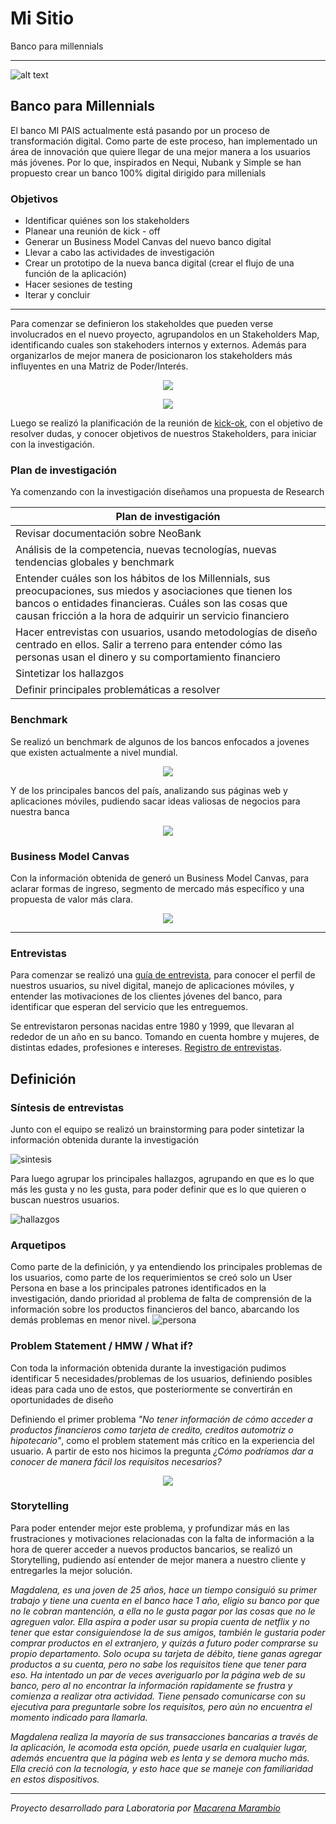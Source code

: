 # Mi Sitio
Banco para millennials

---

![alt text](https://image.ibb.co/dypAen/Captura_de_pantalla_2018_03_25_a_la_s_11_37_48_a_m.png)

## Banco para Millennials
El banco MI PAIS actualmente está pasando por un proceso de transformación digital. Como parte de este proceso, han implementado un área de innovación que quiere llegar de una mejor manera a los usuarios más jóvenes. Por lo que, inspirados en Nequi, Nubank y Simple se han propuesto crear un banco 100% digital dirigido para millenials

### Objetivos
* Identificar quiénes son los stakeholders 
* Planear una reunión de kick - off 
* Generar un Business Model Canvas del nuevo banco digital
* Llevar a cabo las actividades de investigación
* Crear un prototipo de la nueva banca digital (crear el flujo de una función de la aplicación)
* Hacer sesiones de testing
* Iterar y concluir

---

Para comenzar se definieron los stakeholdes que pueden verse involucrados en el nuevo proyecto, agrupandolos en un Stakeholders Map, identificando cuales son stakehoders internos y externos. Además para organizarlos de mejor manera de posicionaron los stakeholders más influyentes en una Matriz de Poder/Interés. 

 <p align="center"> 
<img src="https://image.ibb.co/fdzXs7/Tutti_Frutti.jpg">
</p>

 <p align="center"> 
<img src="https://image.ibb.co/mtZDh7/Stakeholders.jpg">
</p>

Luego se realizó la planificación de la reunión de [kick-ok](https://drive.google.com/open?id=17GpEl5rCrAO0SZoTLBX9HPohX_bUfD1uWbEj8xMZRIw), con el objetivo de resolver dudas, y conocer objetivos de nuestros Stakeholders, para iniciar con la investigación. 

### Plan de investigación

Ya comenzando con la investigación diseñamos una propuesta de Research



Plan de investigación|
--|
Revisar documentación sobre NeoBank | 
Análisis de la competencia, nuevas tecnologías, nuevas tendencias globales y benchmark|
Entender cuáles son los hábitos de los Millennials, sus preocupaciones, sus miedos y asociaciones que tienen los bancos o entidades financieras. Cuáles son las cosas que causan fricción a la hora de adquirir un servicio financiero|
Hacer entrevistas con usuarios, usando metodologías de diseño centrado en ellos. Salir a terreno para entender cómo las personas usan el dinero y su comportamiento financiero|
Sintetizar los hallazgos|
Definir principales problemáticas a resolver|



### Benchmark 

Se realizó un benchmark de algunos de los bancos enfocados a jovenes que existen actualmente a nivel mundial.
 <p align="center"> 
<img src="https://image.ibb.co/epGOFS/Captura_de_pantalla_2018_03_25_a_la_s_12_29_38_p_m.png">
</p>

Y de los principales bancos del país, analizando sus páginas web y aplicaciones móviles, pudiendo sacar ideas valiosas de negocios para nuestra banca
 <p align="center"> 
<img src="https://image.ibb.co/nR1XaS/bancos.jpg">
</p>

### Business Model Canvas

Con la información obtenida de generó un Business Model Canvas, para aclarar formas de ingreso, segmento de mercado más específico y una propuesta de valor más clara.  

 <p align="center"> 
<img src="https://image.ibb.co/ikWhs7/Business_Model_Canvas.jpg">
</p>

---

### Entrevistas

Para comenzar se realizó una [guía de entrevista](https://drive.google.com/open?id=1iOQCXHDOWh9fp9yTROygM0sss5xHcCdCygwp5buTwh4), para conocer el perfil de nuestros usuarios, su nivel digital, manejo de aplicaciones móviles, y entender las motivaciones de los clientes jóvenes del banco, para identificar que esperan del servicio que les entreguemos. 

Se entrevistaron personas nacidas entre 1980 y 1999, que llevaran al rededor de un año en su banco. Tomando en cuenta hombre y mujeres, de distintas edades, profesiones e intereses. [Registro de entrevistas](https://drive.google.com/open?id=1uzIWWgg-ljNSJb0xvMtn16ncmfd_HPF4).


## Definición 

### Síntesis de entrevistas

Junto con el equipo se realizó un brainstorming para poder sintetizar la información obtenida durante la investigación

![sintesis](https://image.ibb.co/iwpd27/Sintesis_de_las_entrevistas.jpg)

Para luego agrupar los principales hallazgos, agrupando en que es lo que más les gusta y no les gusta, para poder definir que es lo que quieren o buscan nuestros usuarios.

![hallazgos](https://image.ibb.co/dBSes7/Resumen_que_quieren_1.jpg)

### Arquetipos

Como parte de la definición, y ya entendiendo los principales problemas de los usuarios, como parte de los requerimientos se creó solo un User Persona en base a los principales patrones identificados en la investigación, dando prioridad al problema de falta de comprensión de la información sobre los productos financieros del banco, abarcando los demás problemas en menor nivel. 
![persona](https://image.ibb.co/cmFhC7/User_Persona_banco.jpg)

### Problem Statement / HMW / What if?
Con toda la información obtenida durante la investigación pudimos identificar 5 necesidades/problemas de los usuarios, definiendo posibles ideas para cada uno de estos, que posteriormente se convertirán en oportunidades de diseño

Definiendo el primer problema *"No tener información de cómo acceder a productos financieros como tarjeta de credito, creditos automotriz o hipotecario"*, como el problem statement más crítico en la experiencia del usuario. 
A partir de esto nos hicimos la pregunta *¿Cómo podríamos dar a conocer de manera fácil los requisitos necesarios?*

 <p align="center"> 
<img src="https://image.ibb.co/cRXtkS/Captura_de_pantalla_2018_03_28_a_la_s_1_44_50_a_m.png">
</p>


### Storytelling

Para poder entender mejor este problema, y profundizar más en las frustraciones y motivaciones relacionadas con la falta de información a la hora de querer acceder a nuevos productos bancarios, se realizó un Storytelling, pudiendo así entender de mejor manera a nuestro cliente y entregarles la mejor solución. 

*Magdalena, es una joven de 25 años, hace un tiempo consiguió su primer trabajo y tiene una cuenta en el banco hace 1 año, eligio su banco por que no le cobran mantención, a ella no le gusta pagar por las cosas que no le agreguen valor. 
Ella aspira a poder usar su propia cuenta de netflix y no tener que estar consiguiendose la de sus amigos, también le gustaria poder comprar productos en el extranjero, y quizás a futuro poder comprarse su propio departamento. 
Solo ocupa su tarjeta de débito, tiene ganas agregar productos a su cuenta, pero no sabe los requisitos tiene que tener para eso. Ha intentado un par de veces averiguarlo por la página web de su banco, pero al no encontrar la información rapidamente se frustra y comienza a realizar otra actividad. Tiene pensado comunicarse con su ejecutiva para preguntarle sobre los requisitos, pero aún no encuentra el momento indicado para llamarla.*

*Magdalena realiza la mayoría de sus transacciones bancarias a través de la aplicación, le acomoda esta opción, puede usarla en cualquier lugar, además encuentra que la página web es lenta y se demora mucho más.  
Ella creció con la tecnología, y esto hace que se maneje con familiaridad en estos dispositivos.*



---
*Proyecto desarrollado para Laboratoria por [Macarena Marambio](https://macamarambio.github.io/)*





